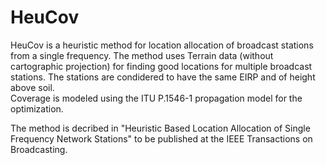 # HeuCov
HeuCov is a heuristic method for location allocation of broadcast stations from a single frequency. 
The method uses Terrain data (without cartographic projection) for finding good locations for multiple broadcast stations.
The stations are condidered to have the same EIRP and of height above soil.   
Coverage is modeled using the ITU P.1546-1 propagation model for the optimization. 

The method is decribed in "Heuristic Based Location Allocation of Single Frequency Network Stations" to be published at the IEEE Transactions on Broadcasting.
